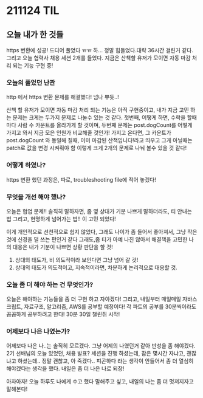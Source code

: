 # 211124 TIL

## 오늘 내가 한 것들
https 변환에 성공!
드디어 풀었다 ㅠㅠ 하... 정말 힘들었다.대략 36시간 걸린거 같다. 
그리고 
오늘 협력사 채용 세션 2개를 들었다.
지금은 산책할 유저가 모이면 자동 마감 처리 되는 기능 구현 중!

### 오늘의 풀었던 난관
http 에서 https 변환 문제를 해결했다!
넘나 뿌듯..!

산책 할 유저가 모이면 자동 마감 처리 되는 기능은 아직 구현중이고,
내가 지금 고민 하는 문제는 
크게는 두가지 문제로 나눌수 있는 것 같다. 
첫번째, 어떻게 하면, 수락을 할때마다 사람 수 카운트를 올라가게 할 것이며, 
두번째 문제는 
post.dogCount를 어떻게 가지고 와서 지금 모은 인원가 비교해줄 것인가! 
가지고 온다면, 
그 카운트가 post.dogCount 와 동일해 질때, 
이미 마감된 산책입니다!라고 띄우고
그게 아닐때는 patch로 값을 변경 시켜줘야 함
이렇게 크게 2개의 문제로 나눠 볼수 있을 것 같다!

### 어떻게 하였나?
https 변환 했던 과정은, 따로, troubleshooting file에 적어 놓겠다!

### 무엇을 개선 해야 했나?
오늘은 협업 문제!!
솔직히 말하자면, 
좀 옆 상대가 기분 나쁘게 말하더라도,
티 안내는 법 그리고, 현명하게 넘어가는 법!! 이 고민 되었다!

이게 개인적으로 선천적으로 쉽지 않았다,
그래도 나이가 좀 들어서 좋아져서, 그냥 작은것에 신경을 덜 쓰는 편인거 같다 그래도,좀 티가 아예 나진 않아서 
해결책을 고민한 
나의 대응은 
내가 기분이 나쁘면 상황 판단을 할 것!
1. 상대의 태도가, 비 의도적이라 보인다면
그냥 넘어 갈 것!
2. 상대의 태도가 의도적이고, 지속적이라면,
차분하게 논리적으로 대응할 것.

### 오늘 좀 더 해야 하는 건 무엇인가?
오늘은 해야하는 기능들을 좀 더 구현 하고 자야겠다!
그리고,
내일부터 매일매일
자바스크립트,
자료구조,
알고리즘,
AWS를 공부할 예정이다! 
각 파트의 공부를 30분씩이라도 꼼꼼하게 공부하려고 한다! 
30분 30일 챌린쥐 시작!

### 어제보다 나은 나였는가?
어제보다 나은 나..는 솔직히 모르겠다.
그냥 어제의 나였던거 같아 반성을 좀 해야겠다.
2기 선배님의 오늘 있었던, 채용 발표? 세션을 진행 하셨는데,
잠은 몇시간 자냐고,
괜찮냐고 하셨는데..
정말 괜찮고, 아 죽겠다.. 피곤하다 라는 생각이 안들어서 
좀 더 열심히 해야겠다는 생각을 했다.
내일은 좀 더 나은 나로 되장!

아자아자! 오늘 하루도 나에게 수고 했다 말해주고 싶고,
내일의 나는 좀 더 멋져지자고 말해본다!